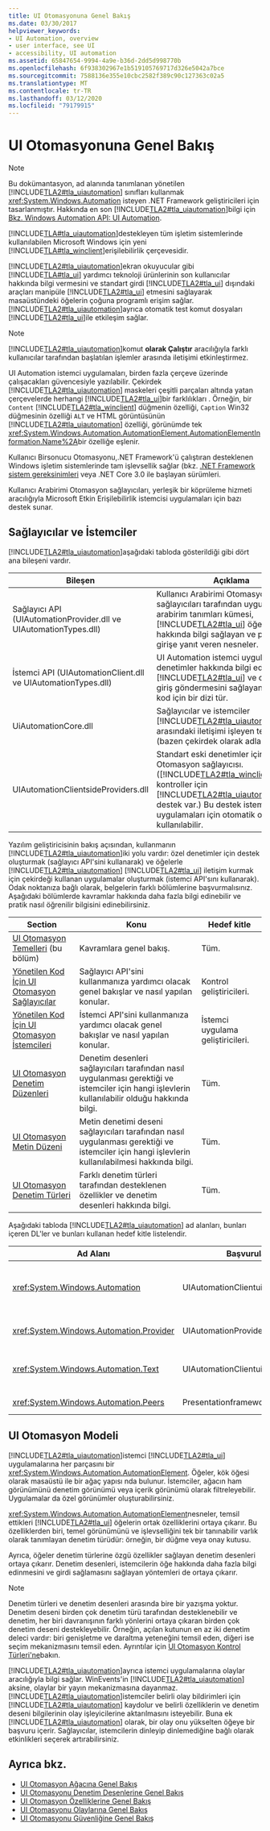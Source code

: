 ```yaml
---
title: UI Otomasyonuna Genel Bakış
ms.date: 03/30/2017
helpviewer_keywords:
- UI Automation, overview
- user interface, see UI
- accessibility, UI automation
ms.assetid: 65847654-9994-4a9e-b36d-2dd5d998770b
ms.openlocfilehash: 6f938302967e1b519105769717d326e5042a7bce
ms.sourcegitcommit: 7588136e355e10cbc2582f389c90c127363c02a5
ms.translationtype: MT
ms.contentlocale: tr-TR
ms.lasthandoff: 03/12/2020
ms.locfileid: "79179915"
---
```

# <a name="ui-automation-overview"></a>UI Otomasyonuna Genel Bakış
> [!NOTE]
> Bu dokümantasyon, ad alanında tanımlanan yönetilen [!INCLUDE[TLA2#tla_uiautomation](../../../includes/tla2sharptla-uiautomation-md.md)] sınıfları kullanmak <xref:System.Windows.Automation> isteyen .NET Framework geliştiricileri için tasarlanmıştır. Hakkında en son [!INCLUDE[TLA2#tla_uiautomation](../../../includes/tla2sharptla-uiautomation-md.md)]bilgi için [Bkz. Windows Automation API: UI Automation](/windows/win32/winauto/entry-uiauto-win32).  
  
 [!INCLUDE[TLA#tla_uiautomation](../../../includes/tlasharptla-uiautomation-md.md)]destekleyen tüm işletim sistemlerinde kullanılabilen Microsoft Windows için yeni [!INCLUDE[TLA#tla_winclient](../../../includes/tlasharptla-winclient-md.md)]erişilebilirlik çerçevesidir.  
  
 [!INCLUDE[TLA2#tla_uiautomation](../../../includes/tla2sharptla-uiautomation-md.md)]ekran okuyucular gibi [!INCLUDE[TLA#tla_ui](../../../includes/tlasharptla-ui-md.md)] yardımcı teknoloji ürünlerinin son kullanıcılar hakkında bilgi vermesini ve standart girdi [!INCLUDE[TLA2#tla_ui](../../../includes/tla2sharptla-ui-md.md)] dışındaki araçları manipüle [!INCLUDE[TLA2#tla_ui](../../../includes/tla2sharptla-ui-md.md)] etmesini sağlayarak masaüstündeki öğelerin çoğuna programlı erişim sağlar. [!INCLUDE[TLA2#tla_uiautomation](../../../includes/tla2sharptla-uiautomation-md.md)]ayrıca otomatik test komut dosyaları [!INCLUDE[TLA2#tla_ui](../../../includes/tla2sharptla-ui-md.md)]ile etkileşim sağlar.  
  
> [!NOTE]
> [!INCLUDE[TLA2#tla_uiautomation](../../../includes/tla2sharptla-uiautomation-md.md)]komut **olarak Çalıştır** aracılığıyla farklı kullanıcılar tarafından başlatılan işlemler arasında iletişimi etkinleştirmez.  
  
 UI Automation istemci uygulamaları, birden fazla çerçeve üzerinde çalışacakları güvencesiyle yazılabilir. Çekirdek [!INCLUDE[TLA2#tla_uiautomation](../../../includes/tla2sharptla-uiautomation-md.md)] maskeleri çeşitli parçaları altında yatan çerçevelerde herhangi [!INCLUDE[TLA2#tla_ui](../../../includes/tla2sharptla-ui-md.md)]bir farklılıkları . Örneğin, bir `Content` [!INCLUDE[TLA2#tla_winclient](../../../includes/tla2sharptla-winclient-md.md)] düğmenin özelliği, `Caption` Win32 düğmesinin özelliği `ALT` ve HTML görüntüsünün [!INCLUDE[TLA2#tla_uiautomation](../../../includes/tla2sharptla-uiautomation-md.md)] özelliği, görünümde tek <xref:System.Windows.Automation.AutomationElement.AutomationElementInformation.Name%2A>bir özelliğe eşlenir.  
  
Kullanıcı Birsonucu Otomasyonu,.NET Framework'ü çalıştıran desteklenen Windows işletim sistemlerinde tam işlevsellik sağlar (bkz. [.NET Framework sistem gereksinimleri](../get-started/system-requirements.md) veya .NET Core 3.0 ile başlayan sürümleri.  
  
 Kullanıcı Arabirimi Otomasyon sağlayıcıları, yerleşik bir köprüleme hizmeti aracılığıyla Microsoft Etkin Erişilebilirlik istemcisi uygulamaları için bazı destek sunar.  
  
<a name="Providers_and_Clients"></a>
## <a name="providers-and-clients"></a>Sağlayıcılar ve İstemciler  
 [!INCLUDE[TLA2#tla_uiautomation](../../../includes/tla2sharptla-uiautomation-md.md)]aşağıdaki tabloda gösterildiği gibi dört ana bileşeni vardır.  
  
|Bileşen|Açıklama|  
|---------------|-----------------|  
|Sağlayıcı API (UIAutomationProvider.dll ve UIAutomationTypes.dll)|Kullanıcı Arabirimi Otomasyon sağlayıcıları tarafından uygulanan arabirim tanımları kümesi, [!INCLUDE[TLA2#tla_ui](../../../includes/tla2sharptla-ui-md.md)] öğeler hakkında bilgi sağlayan ve programlı girişe yanıt veren nesneler.|  
|İstemci API (UIAutomationClient.dll ve UIAutomationTypes.dll)|UI Automation istemci uygulamalarının denetimler hakkında bilgi edinmesini [!INCLUDE[TLA2#tla_ui](../../../includes/tla2sharptla-ui-md.md)] ve denetimlere giriş göndermesini sağlayan yönetilen kod için bir dizi tür.|  
|UiAutomationCore.dll|Sağlayıcılar ve istemciler [!INCLUDE[TLA2#tla_uiautomation](../../../includes/tla2sharptla-uiautomation-md.md)] arasındaki iletişimi işleyen temel kod (bazen çekirdek olarak adlandırılır).|  
|UIAutomationClientsideProviders.dll|Standart eski denetimler için bir dizi UI Otomasyon sağlayıcısı. ([!INCLUDE[TLA2#tla_winclient](../../../includes/tla2sharptla-winclient-md.md)] kontroller için [!INCLUDE[TLA2#tla_uiautomation](../../../includes/tla2sharptla-uiautomation-md.md)]yerel destek var.) Bu destek istemci uygulamaları için otomatik olarak kullanılabilir.|  
  
 Yazılım geliştiricisinin bakış açısından, kullanmanın [!INCLUDE[TLA2#tla_uiautomation](../../../includes/tla2sharptla-uiautomation-md.md)]iki yolu vardır: özel denetimler için destek oluşturmak (sağlayıcı API'sini kullanarak) ve öğelerle [!INCLUDE[TLA2#tla_uiautomation](../../../includes/tla2sharptla-uiautomation-md.md)] [!INCLUDE[TLA2#tla_ui](../../../includes/tla2sharptla-ui-md.md)] iletişim kurmak için çekirdeği kullanan uygulamalar oluşturmak (istemci API'sını kullanarak). Odak noktanıza bağlı olarak, belgelerin farklı bölümlerine başvurmalısınız. Aşağıdaki bölümlerde kavramlar hakkında daha fazla bilgi edinebilir ve pratik nasıl öğrenilir bilgisini edinebilirsiniz.  
  
|Section|Konu|Hedef kitle|  
|-------------|--------------------|--------------|  
|[UI Otomasyon Temelleri](index.md) (bu bölüm)|Kavramlara genel bakış.|Tüm.|  
|[Yönetilen Kod İçin UI Otomasyon Sağlayıcılar](ui-automation-providers-for-managed-code.md)|Sağlayıcı API'sini kullanmanıza yardımcı olacak genel bakışlar ve nasıl yapılan konular.|Kontrol geliştiricileri.|  
|[Yönetilen Kod İçin UI Otomasyon İstemcileri](ui-automation-clients-for-managed-code.md)|İstemci API'sini kullanmanıza yardımcı olacak genel bakışlar ve nasıl yapılan konular.|İstemci uygulama geliştiricileri.|  
|[UI Otomasyon Denetim Düzenleri](ui-automation-control-patterns.md)|Denetim desenleri sağlayıcıları tarafından nasıl uygulanması gerektiği ve istemciler için hangi işlevlerin kullanılabilir olduğu hakkında bilgi.|Tüm.|  
|[UI Otomasyon Metin Düzeni](ui-automation-text-pattern.md)|Metin denetimi deseni sağlayıcıları tarafından nasıl uygulanması gerektiği ve istemciler için hangi işlevlerin kullanılabilmesi hakkında bilgi.|Tüm.|  
|[UI Otomasyon Denetim Türleri](ui-automation-control-types.md)|Farklı denetim türleri tarafından desteklenen özellikler ve denetim desenleri hakkında bilgi.|Tüm.|  
  
 Aşağıdaki tabloda [!INCLUDE[TLA2#tla_uiautomation](../../../includes/tla2sharptla-uiautomation-md.md)] ad alanları, bunları içeren DL'ler ve bunları kullanan hedef kitle listelendir.  
  
|Ad Alanı|Başvurulan DL'ler|Hedef kitle|  
|---------------|---------------------|--------------|  
|<xref:System.Windows.Automation>|UIAutomationClientuiAutomationTypes|UI Automation istemci geliştiricileri; nesneleri bulmak, <xref:System.Windows.Automation.AutomationElement> olaylara [!INCLUDE[TLA2#tla_uiautomation](../../../includes/tla2sharptla-uiautomation-md.md)] kaydolmak ve [!INCLUDE[TLA2#tla_uiautomation](../../../includes/tla2sharptla-uiautomation-md.md)] denetim desenleri ile çalışmak için kullanılır.|  
|<xref:System.Windows.Automation.Provider>|UIAutomationProviderUiAutomationTypes|Dışındaki çerçeveler için UI Automation [!INCLUDE[TLA2#tla_winclient](../../../includes/tla2sharptla-winclient-md.md)]sağlayıcılarının geliştiricileri.|  
|<xref:System.Windows.Automation.Text>|UIAutomationClientuiAutomationTypes|Diğer çerçeveler için UI Automation [!INCLUDE[TLA2#tla_winclient](../../../includes/tla2sharptla-winclient-md.md)]sağlayıcılarının geliştiricileri; TextPattern denetim deseni uygulamak için kullanılır.|  
|<xref:System.Windows.Automation.Peers>|Presentationframework|UI Otomasyon sağlayıcılarının [!INCLUDE[TLA2#tla_winclient](../../../includes/tla2sharptla-winclient-md.md)]geliştiricileri.|  
  
<a name="UI_Automation_Model"></a>
## <a name="ui-automation-model"></a>UI Otomasyon Modeli  
 [!INCLUDE[TLA2#tla_uiautomation](../../../includes/tla2sharptla-uiautomation-md.md)]istemci [!INCLUDE[TLA2#tla_ui](../../../includes/tla2sharptla-ui-md.md)] uygulamalarına her parçasını bir <xref:System.Windows.Automation.AutomationElement>. Öğeler, kök öğesi olarak masaüstü ile bir ağaç yapısı nda bulunur. İstemciler, ağacın ham görünümünü denetim görünümü veya içerik görünümü olarak filtreleyebilir. Uygulamalar da özel görünümler oluşturabilirsiniz.  
  
 <xref:System.Windows.Automation.AutomationElement>nesneler, temsil ettikleri [!INCLUDE[TLA2#tla_ui](../../../includes/tla2sharptla-ui-md.md)] öğelerin ortak özelliklerini ortaya çıkarır. Bu özelliklerden biri, temel görünümünü ve işlevselliğini tek bir tanınabilir varlık olarak tanımlayan denetim türüdür: örneğin, bir düğme veya onay kutusu.  
  
 Ayrıca, öğeler denetim türlerine özgü özellikler sağlayan denetim desenleri ortaya çıkarır. Denetim desenleri, istemcilerin öğe hakkında daha fazla bilgi edinmesini ve girdi sağlamasını sağlayan yöntemleri de ortaya çıkarır.  
  
> [!NOTE]
> Denetim türleri ve denetim desenleri arasında bire bir yazışma yoktur. Denetim deseni birden çok denetim türü tarafından desteklenebilir ve denetim, her biri davranışının farklı yönlerini ortaya çıkaran birden çok denetim deseni destekleyebilir. Örneğin, açılan kutunun en az iki denetim deleci vardır: biri genişletme ve daraltma yeteneğini temsil eden, diğeri ise seçim mekanizmasını temsil eden. Ayrıntılar için [UI Otomasyon Kontrol Türleri'ne](ui-automation-control-types.md)bakın.  
  
 [!INCLUDE[TLA2#tla_uiautomation](../../../includes/tla2sharptla-uiautomation-md.md)]ayrıca istemci uygulamalarına olaylar aracılığıyla bilgi sağlar. WinEvents'in [!INCLUDE[TLA2#tla_uiautomation](../../../includes/tla2sharptla-uiautomation-md.md)] aksine, olaylar bir yayın mekanizmasına dayanmaz. [!INCLUDE[TLA2#tla_uiautomation](../../../includes/tla2sharptla-uiautomation-md.md)]istemciler belirli olay bildirimleri için [!INCLUDE[TLA2#tla_uiautomation](../../../includes/tla2sharptla-uiautomation-md.md)] kaydolur ve belirli özelliklerin ve denetim deseni bilgilerinin olay işleyicilerine aktarılmasını isteyebilir. Buna ek [!INCLUDE[TLA2#tla_uiautomation](../../../includes/tla2sharptla-uiautomation-md.md)] olarak, bir olay onu yükselten öğeye bir başvuru içerir. Sağlayıcılar, istemcilerin dinleyip dinlemediğine bağlı olarak etkinlikleri seçerek artırabilirsiniz.  
  
## <a name="see-also"></a>Ayrıca bkz.

- [UI Otomasyon Ağacına Genel Bakış](ui-automation-tree-overview.md)
- [UI Otomasyonu Denetim Desenlerine Genel Bakış](ui-automation-control-patterns-overview.md)
- [UI Otomasyon Özelliklerine Genel Bakış](ui-automation-properties-overview.md)
- [UI Otomasyonu Olaylarına Genel Bakış](ui-automation-events-overview.md)
- [UI Otomasyonu Güvenliğine Genel Bakış](ui-automation-security-overview.md)
